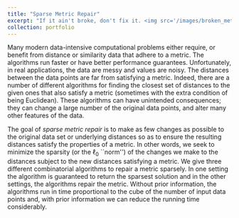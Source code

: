 ```yaml
---
title: "Sparse Metric Repair"
excerpt: "If it ain't broke, don't fix it. <img src='/images/broken_metric.png'>"
collection: portfolio
---
```


Many modern data-intensive computational problems either require, or benefit from distance or similarity data that adhere to a metric. The algorithms run faster or have better performance guarantees. Unfortunately, in real applications, the data are messy and values are noisy. The distances between the data points are far from satisfying a metric. Indeed, there are a number of different algorithms for finding the closest set of distances to the given ones that also satisfy a metric (sometimes with the extra condition of being Euclidean). These algorithms can have unintended consequences; they can change a large number of the original data points, and alter many other features of the data. 

The goal of *sparse metric repair* is to make as few changes as possible to the original data set or underlying distances so as to ensure the resulting distances satisfy the properties of a metric. In other words, we seek to minimize the sparsity (or the $\ell_0$ ``norm'') of the changes we make to the distances subject to the new distances satisfying a metric. We give three different combinatorial algorithms to repair a metric sparsely. In one setting the algorithm is guaranteed to return the sparsest solution and in the other settings, the algorithms repair the metric. Without prior information, the algorithms run in time proportional to the cube of the number of input data points and, with prior information we can reduce the running time considerably. 

